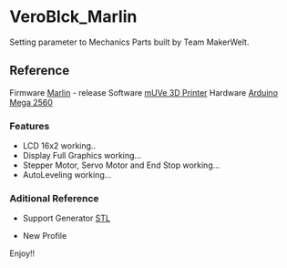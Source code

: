 # VeroBlck_Marlin

Setting parameter to Mechanics Parts built by Team MakerWelt.

## Reference

Firmware [Marlin](https://github.com/MarlinFirmware/Marlin) - release 
Software [mUVe 3D Printer](http://www.muve3d.net/press/supportsources/muve-1-software/)
Hardware [Arduino Mega 2560](https://www.arduino.cc/en/Main/arduinoBoardMega2560) 

### Features 

- LCD 16x2 working..
- Display Full Graphics working...
- Stepper Motor, Servo Motor and End Stop working...
- AutoLeveling working...

### Aditional Reference

- Support Generator [STL](https://www.nanodlp.com/forum/viewtopic.php?id=419)

- New Profile

Enjoy!!
